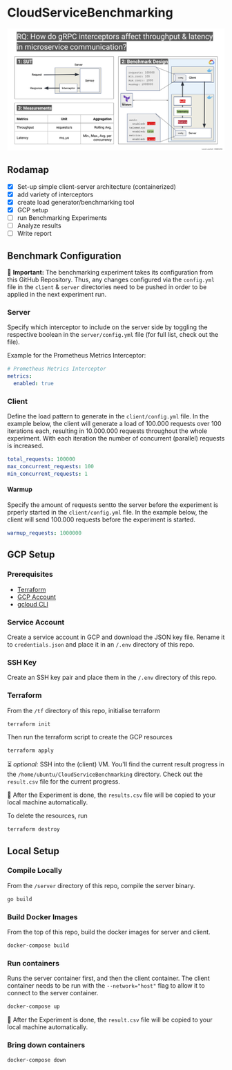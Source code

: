 # CloudServiceBenchmarking

![](deliverables/CSB_2nd_Mst.png)


## Rodamap
- [X] Set-up simple client-server architecture (containerized)
- [X] add variety of interceptors
- [X] create load generator/benchmarking tool
- [X] GCP setup
- [ ] run Benchmarking Experiments
- [ ] Analyze results
- [ ] Write report

## Benchmark Configuration
📢 **Important:** The benchmarking experiment takes its configuration from this GitHub Repository. Thus, any changes configured via the ```config.yml``` file in the ```client``` & ```server``` directories need to be pushed in order to be applied in the next experiment run.

### Server
Specify which interceptor to include on the server side by toggling the respective boolean in the ```server/config.yml``` file (for full list, check out the file). 

Example for the Prometheus Metrics Interceptor:
```yml
# Prometheus Metrics Interceptor
metrics:
  enabled: true
```

### Client
Define the load pattern to generate in the ```client/config.yml``` file. In the example below, the client will generate a load of 100.000 requests over 100 iterations each, resulting in 10.000.000 requests throughout the whole experiment. With each iteration the number of concurrent (parallel) requests is increased.
```yml
total_requests: 100000
max_concurrent_requests: 100
min_concurrent_requests: 1
```
#### Warmup
Specify the amount of requests sentto the server before the experiment is prperly started in the ```client/config.yml``` file. In the example below, the client will send 100.000 requests before the experiment is started.
```yml
warmup_requests: 1000000
```



## GCP Setup
### Prerequisites
- [Terraform](https://learn.hashicorp.com/tutorials/terraform/install-cli)
- [GCP Account](https://cloud.google.com/)
- [gcloud CLI](https://cloud.google.com/sdk/docs/install)

### Service Account
Create a service account in GCP and download the JSON key file. Rename it to ```credentials.json``` and place it in an ```/.env``` directory of this repo.

### SSH Key
Create an SSH key pair and place them in the ```/.env``` directory of this repo.

### Terraform
From the ```/tf``` directory of this repo, initialise terraform
```bash
terraform init
```
Then run the terraform script to create the GCP resources
```bash
terraform apply
```
⏳ *optional:* SSH into the (client) VM. You'll find the current result progress in the ```/home/ubuntu/CloudServiceBenchmarking``` directory. Check out the ```result.csv``` file for the current progress. 

🏁 After the Experiment is done, the ```results.csv``` file will be copied to your local machine automatically.

To delete the resources, run
```bash
terraform destroy
```

## Local Setup
### Compile Locally
From the ```/server``` directory of this repo, compile the server binary.
```bash
go build
```



### Build Docker Images
From the top of this repo, build the docker images for server and client.

```bash
docker-compose build
```
### Run containers
Runs the server container first, and then the client container. The client container needs to be run with the `--network="host"` flag to allow it to connect to the server container.
``` bash
docker-compose up
```
🏁 After the Experiment is done, the ```result.csv``` file will be copied to your local machine automatically.

### Bring down containers
```bash
docker-compose down
```
